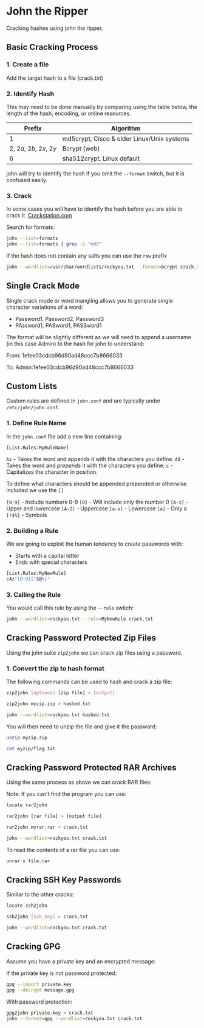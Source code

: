 # John the Ripper
Cracking hashes using john the ripper.

## Basic Cracking Process 

### 1. Create a file
Add the target hash to a file (crack.txt)

### 2. Identify Hash
This may need to be done manually by comparing using the table below, the length of the hash, encoding, or online resources. 

| Prefix  | Algorithm |
| ------- | --------- |
| $1$ | md5crypt, Cisco & older Linux/Unix systems |
| $2$, $2a$, $2b$, $2x$, $2y$ | Bcrypt (web) |
| $6$ | sha512crypt, Linux default | 

john will try to identify the hash if you omit the `--format` switch, but it is confused easily.

### 3. Crack
In some cases you will have to identify the hash before you are able to crack it. [Crackstation.com](https://crackstation.net/)

Search for formats:
```sh
john --list=formats 
john --list=formats | grep -i "md5" 
```

If the hash does not contain any salts you can use the `raw` prefix

```sh
john --wordlist=/usr/shar/wordlists/rockyou.txt --format=bcrypt crack.txt
```

## Single Crack Mode
Single crack mode or word mangling allows you to generate single character variations of a word:

- Password1, Password2, Password3
- PAssword1, PASword1, PASSword1

The format will be slightly different as we will need to append a username (in this case Admin) to the hash for john to understand:

From:
1efee03cdcb96d90ad48ccc7b8666033

To:
Admin:1efee03cdcb96d90ad48ccc7b8666033

## Custom Lists
Custom rules are defined in `john.conf` and are typically under `/etc/john/john.conf`.

### 1. Define Rule Name
In the `john.conf` file add a new line containing:

`[List.Rules:MyRuleName]`

`Az` - Takes the word and appends it with the characters you define.
`A0` - Takes the word and *prepends* it with the characters you define.
`c` - Capitalizes the character in position.

To define what characters should be appended prepended or otherwise included we use the `[]` 

`[0-9]` - Include numbers 0-9
`[0]` - Will include only the number 0
`[A-z]` - Upper and lowercase
`[A-Z]` - Uppercase
`[a-s]` - Lowercase
`[a]` - Only a
`[!$%]` - Symbols

### 2. Building a Rule
We are going to exploit the human tendency to create passwords with:

- Starts with a capital letter
- Ends with special characters

```sh
[List.Rules:MyNewRule]
cAz"[0-9][!$@%]"
```

### 3. Calling the Rule
You would call this rule by using the `--rule` switch:

```sh
john --wordlist=rockyou.txt --rule=MyNewRule crack.txt
```

## Cracking Password Protected Zip Files
Using the john suite `zip2john` we can crack zip files using a password.

### 1. Convert the zip to hash format
The following commands can be used to hash and crack a zip file:

```sh
zip2john [options] [zip file] > [output]

zip2john myzip.zip > hashed.txt

john --wordlist=rockyou.txt hashed.txt
```

You will then need to unzip the file and give it the password:
```sh
unzip myzip.zip

cat myzip/flag.txt
```

## Cracking Password Protected RAR Archives
Using the same process as above we can crack RAR files:

Note: If you can't find the program you can use:

```sh
locate rar2john
```

```sh
rar2john [rar file] > [output file]

rar2john myrar.rar > crack.txt

john --wordlist=rockyou.txt crack.txt
```

To read the contents of a rar file you can use:

```sh
unrar x file.rar
```

## Cracking SSH Key Passwords
Similar to the other cracks:

```sh
locate ssh2john

ssh2john [ssh_key] > crack.txt

john --wordlist=rockyou.txt crack.txt
```

## Cracking GPG
Assume you have a private key and an encrypted message:

If the private key is not password protected:
```sh
gpg --import private.key
gpg --decrypt message.gpg
```

With password protection:
```sh
gpg2john private.key > crack.txt
john --format=gpg --wordlist=rockyou.txt crack.txt
```
